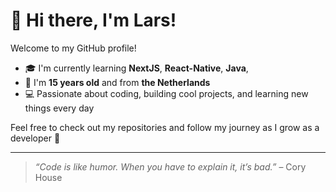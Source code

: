 # 👋 Hi there, I'm Lars!

Welcome to my GitHub profile!

- 🎓 I'm currently learning **NextJS**, **React-Native**, **Java**,
- 🌱 I'm **15 years old** and from **the Netherlands**
- 💻 Passionate about coding, building cool projects, and learning new things every day

Feel free to check out my repositories and follow my journey as I grow as a developer 🚀

---

> *“Code is like humor. When you have to explain it, it’s bad.”* – Cory House
